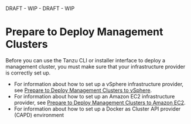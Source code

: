 DRAFT - WIP - DRAFT - WIP
<!-- https://github.com/vmware-tanzu-private/tkg-docs/tree/main/tkg-docs.vmware.com/mgmt-clusters -->
# Prepare to Deploy Management Clusters

Before you can use the Tanzu CLI or installer interface to deploy a management cluster, you must make sure that your infrastructure provider is correctly set up.

- For information about how to set up a vSphere infrastructure provider, see [Prepare to Deploy Management Clusters to vSphere](vsphere.md).
- For information about how to set up an Amazon EC2 infrastructure provider, see [Prepare to Deploy Management Clusters to Amazon EC2](aws.md).
- For information about how to set up a Docker as Cluster API provider (CAPD) environment   


